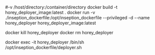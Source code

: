 







#-v /host/directory:/container/directory
docker build -t horey_deployer_image:latest . 
docker run -v ./inseption_dockerfile:/opt/inseption_dockerfile --privileged -d --name horey_deployer horey_deployer_image:latest


docker kill horey_deployer
docker rm horey_deployer

docker exec -it horey_deployer /bin/sh /opt/inseption_dockerfile/deployer.sh 
